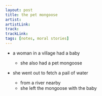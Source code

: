```yaml
---
layout: post
title: the pet mongoose 
artist: 
artistLink: 
track: 
trackLink: 
tags: [notes, moral stories]
---
```


- a woman in a village had a baby 
  - she also had a pet mongoose 
  
- she went out to fetch a pail of water 
  - from a river nearby
  - she left the mongoose with the baby

